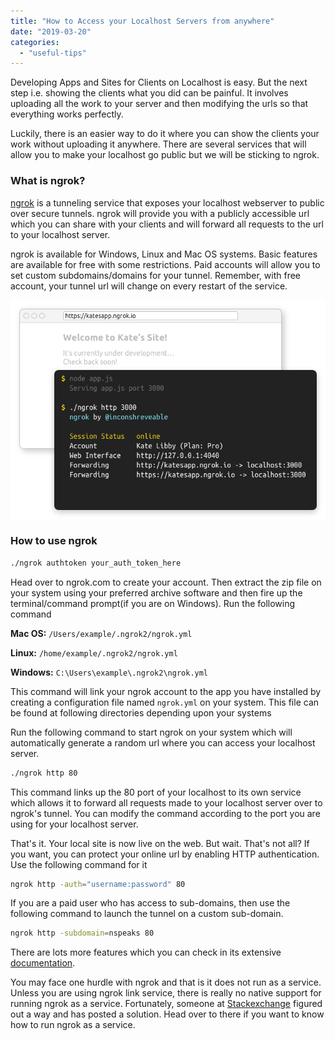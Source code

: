 ```yaml
---
title: "How to Access your Localhost Servers from anywhere"
date: "2019-03-20"
categories: 
  - "useful-tips"
---
```


Developing Apps and Sites for Clients on Localhost is easy. But the next step i.e. showing the clients what you did can be painful. It involves uploading all the work to your server and then modifying the urls so that everything works perfectly.

Luckily, there is an easier way to do it where you can show the clients your work without uploading it anywhere. There are several services that will allow you to make your localhost go public but we will be sticking to ngrok.

### What is ngrok?

[ngrok](https://ngrok.com) is a tunneling service that exposes your localhost webserver to public over secure tunnels. ngrok will provide you with a publicly accessible url which you can share with your clients and will forward all requests to the url to your localhost server.

ngrok is available for Windows, Linux and Mac OS systems. Basic features are available for free with some restrictions. Paid accounts will allow you to set custom subdomains/domains for your tunnel. Remember, with free account, your tunnel url will change on every restart of the service.

![ngrok demo](images/ngrok-demo-static.png#center)

### How to use ngrok

```bash
./ngrok authtoken your_auth_token_here
```

Head over to ngrok.com to create your account. Then extract the zip file on your system using your preferred archive software and then fire up the terminal/command prompt(if you are on Windows). Run the following command

**Mac OS:** `/Users/example/.ngrok2/ngrok.yml`

**Linux:** `/home/example/.ngrok2/ngrok.yml`

**Windows:** `C:\Users\example\.ngrok2\ngrok.yml`

This command will link your ngrok account to the app you have installed by creating a configuration file named `ngrok.yml` on your system. This file can be found at following directories depending upon your systems

Run the following command to start ngrok on your system which will automatically generate a random url where you can access your localhost server.

```bash
./ngrok http 80
```

This command links up the 80 port of your localhost to its own service which allows it to forward all requests made to your localhost server over to ngrok's tunnel. You can modify the command according to the port you are using for your localhost server.

That's it. Your local site is now live on the web. But wait. That's not all? If you want, you can protect your online url by enabling HTTP authentication. Use the following command for it

```bash
ngrok http -auth="username:password" 80
```

If you are a paid user who has access to sub-domains, then use the following command to launch the tunnel on a custom sub-domain.

```bash
ngrok http -subdomain=nspeaks 80
```

There are lots more features which you can check in its extensive [documentation](https://ngrok.com/docs).

You may face one hurdle with ngrok and that is it does not run as a service. Unless you are using ngrok link service, there is really no native support for running ngrok as a service. Fortunately, someone at [Stackexchange](https://stackoverflow.com/a/50808709) figured out a way and has posted a solution. Head over to there if you want to know how to run ngrok as a service.
